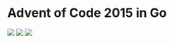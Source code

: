 # Advent of Code 2015 in Go

![](https://img.shields.io/badge/2015%20📅-orange) ![](https://img.shields.io/badge/Stars%20⭐-4-yellow) ![](https://img.shields.io/badge/Days%20completed-2-red)
